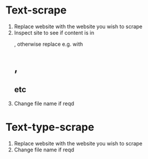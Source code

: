 # Text-scrape

1. Replace website with the website you wish to scrape
2. Inspect site to see if content is in <p>, otherwise replace e.g. with <h1>, <h2> etc
3. Change file name if reqd

# Text-type-scrape

1. Replace website with the website you wish to scrape
2. Change file name if reqd
